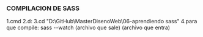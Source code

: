 ### COMPILACION DE SASS 

1.cmd
2.d:
3.cd "D:\GitHub\MasterDisenoWeb\06-aprendiendo sass"
4.para que compile: sass --watch (archivo que sale) (archivo que entra)